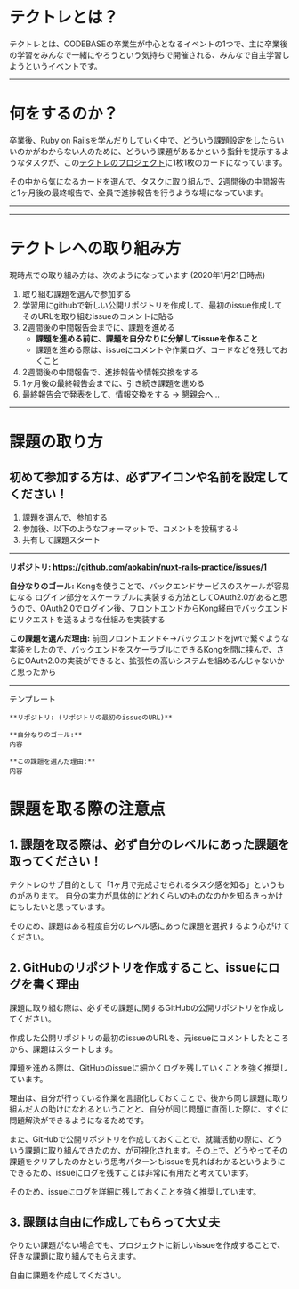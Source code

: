 # テクトレとは？

テクトレとは、CODEBASEの卒業生が中心となるイベントの1つで、主に卒業後の学習をみんなで一緒にやろうという気持ちで開催される、みんなで自主学習しようというイベントです。

---

# 何をするのか？

卒業後、Ruby on Railsを学んだりしていく中で、どういう課題設定をしたらいいのかがわからない人のために、どういう課題があるかという指針を提示するようなタスクが、この[テクトレのプロジェクト](https://github.com/CODEBASE-Okinawa/codebase-tech-training/projects/1)に1枚1枚のカードになっています。

その中から気になるカードを選んで、タスクに取り組んで、2週間後の中間報告と1ヶ月後の最終報告で、全員で進捗報告を行うような場になっています。

---

---

# テクトレへの取り組み方

現時点での取り組み方は、次のようになっています
(2020年1月21日時点)

1. 取り組む課題を選んで参加する
2. 学習用にgithubで新しい公開リポジトリを作成して、最初のissue作成してそのURLを取り組むissueのコメントに貼る
3. 2週間後の中間報告会までに、課題を進める
    - **課題を進める前に、課題を自分なりに分解してissueを作ること**
    - 課題を進める際は、issueにコメントや作業ログ、コードなどを残しておくこと
4. 2週間後の中間報告で、進捗報告や情報交換をする
5. 1ヶ月後の最終報告会までに、引き続き課題を進める
6. 最終報告会で発表をして、情報交換をする → 懇親会へ...

---

# 課題の取り方

## 初めて参加する方は、必ずアイコンや名前を設定してください！

1. 課題を選んで、参加する
2. 参加後、以下のようなフォーマットで、コメントを投稿する↓
3. 共有して課題スタート

---

**リポジトリ: https://github.com/aokabin/nuxt-rails-practice/issues/1**

**自分なりのゴール:**
Kongを使うことで、バックエンドサービスのスケールが容易になる
ログイン部分をスケーラブルに実装する方法としてOAuth2.0があると思うので、OAuth2.0でログイン後、フロントエンドからKong経由でバックエンドにリクエストを送るような仕組みを実装する

**この課題を選んだ理由:**
前回フロントエンド←→バックエンドをjwtで繋ぐような実装をしたので、バックエンドをスケーラブルにできるKongを間に挟んで、さらにOAuth2.0の実装ができると、拡張性の高いシステムを組めるんじゃないかと思ったから

---

テンプレート

```
**リポジトリ: (リポジトリの最初のissueのURL)**

**自分なりのゴール:**
内容

**この課題を選んだ理由:**
内容
```

# 課題を取る際の注意点

## 1. 課題を取る際は、必ず自分のレベルにあった課題を取ってください！

テクトレのサブ目的として「1ヶ月で完成させられるタスク感を知る」というものがあります。
自分の実力が具体的にどれくらいのものなのかを知るきっかけにもしたいと思っています。

そのため、課題はある程度自分のレベル感にあった課題を選択するよう心がけてください。

## 2. GitHubのリポジトリを作成すること、issueにログを書く理由

課題に取り組む際は、必ずその課題に関するGitHubの公開リポジトリを作成してください。

作成した公開リポジトリの最初のissueのURLを、元issueにコメントしたところから、課題はスタートします。

課題を進める際は、GitHubのissueに細かくログを残していくことを強く推奨しています。

理由は、自分が行っている作業を言語化しておくことで、後から同じ課題に取り組んだ人の助けになれるということと、自分が同じ問題に直面した際に、すぐに問題解決ができるようになるためです。

また、GitHubで公開リポジトリを作成しておくことで、就職活動の際に、どういう課題に取り組んできたのか、が可視化されます。その上で、どうやってその課題をクリアしたのかという思考パターンもissueを見ればわかるというようにできるため、issueにログを残すことは非常に有用だと考えています。

そのため、issueにログを詳細に残しておくことを強く推奨しています。

## 3. 課題は自由に作成してもらって大丈夫

やりたい課題がない場合でも、プロジェクトに新しいissueを作成することで、好きな課題に取り組んでもらえます。

自由に課題を作成してください。
